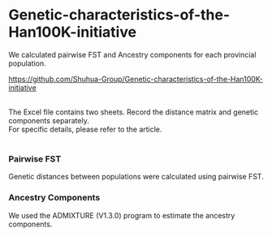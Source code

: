 # Genetic-characteristics-of-the-Han100K-initiative
We calculated pairwise FST and Ancestry components for each provincial population.

https://github.com/Shuhua-Group/Genetic-characteristics-of-the-Han100K-initiative

<br>The Excel file contains two sheets. Record the distance matrix and genetic components separately.<br>For specific details, please refer to the article.<br><br>

### Pairwise FST
Genetic distances between populations were calculated using pairwise FST.

### Ancestry Components
We used the ADMIXTURE (V1.3.0) program to estimate the ancestry components.
